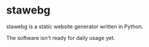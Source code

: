 stawebg
=======

stawebg is a static website generator written in Python.

The software isn't ready for daily usage yet.
